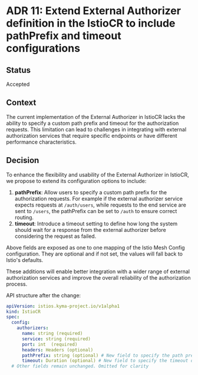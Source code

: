 # ADR 11: Extend External Authorizer definition in the IstioCR to include pathPrefix and timeout configurations

## Status
<!--- Specify the current state of the ADR, such as whether it is proposed, accepted, rejected, deprecated, superseded, etc. -->
Accepted

## Context
<!--- Describe the issue or problem that is motivating this decision or change. -->
The current implementation of the External Authorizer in IstioCR lacks the ability to specify a custom path prefix and timeout for the authorization requests.
This limitation can lead to challenges in integrating with external authorization services that require specific endpoints or have different performance characteristics.

## Decision
<!--- Explain the proposed change or action and the reason behind it. -->
To enhance the flexibility and usability of the External Authorizer in IstioCR, we propose to extend its configuration options to include:
1. **pathPrefix**: Allow users to specify a custom path prefix for the authorization requests. For example if the external authorizer service expects requests at `/auth/users`, while requests to the end service are sent to `/users`, the pathPrefix can be set to `/auth` to ensure correct routing.
2. **timeout**: Introduce a timeout setting to define how long the system should wait for a response from the external authorizer before considering the request as failed.

Above fields are exposed as one to one mapping of the Istio Mesh Config configuration. They are optional and if not set, the values will fall back to Istio's defaults.

These additions will enable better integration with a wider range of external authorization services and improve the overall reliability of the authorization process.

API structure after the change:
```yaml
apiVersion: istios.kyma-project.io/v1alpha1
kind: IstioCR
spec:
  config:
    authorizers:
      name: string (required)
      service: string (required)
      port: int  (required)
      headers: Headers (optional)
      pathPrefix: string (optional) # New field to specify the path prefix for the authorization requests
      timeout: Duration (optional) # New field to specify the timeout duration for the authorization requests
  # Other fields remain unchanged. Omitted for clarity
```
